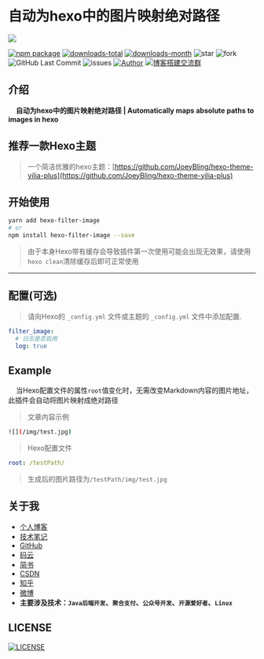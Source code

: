 # 自动为hexo中的图片映射绝对路径 <GitHubLink repo="JoeyBling/hexo-filter-image"/>

![](https://nodei.co/npm/hexo-filter-image.png?downloads=true&downloadRank=true&stars=true)

[![npm package](https://badge.fury.io/js/hexo-filter-image.svg?label=hexo-filter-image)](https://www.npmjs.com/package/hexo-filter-image)
[![downloads-total](https://img.shields.io/npm/dt/hexo-filter-image.svg)](https://www.npmjs.com/package/hexo-filter-image)
[![downloads-month](https://img.shields.io/npm/dm/hexo-filter-image.svg)](https://www.npmjs.com/package/hexo-filter-image)
![star](https://img.shields.io/github/stars/JoeyBling/hexo-filter-image "star")
![fork](https://img.shields.io/github/forks/JoeyBling/hexo-filter-image "fork")
![GitHub Last Commit](https://img.shields.io/github/last-commit/JoeyBling/hexo-filter-image.svg?label=commits "GitHub Last Commit")
![issues](https://img.shields.io/github/issues/JoeyBling/hexo-filter-image "issues")
[![Author](https://img.shields.io/badge/Author-JoeyBling-red.svg "Author")](https://zhousiwei.gitee.io "Author")
[![博客搭建交流群](https://img.shields.io/badge/QQ群-422625065-red.svg "博客搭建交流群")](https://jq.qq.com/?_wv=1027&k=58Ypj9z "博客搭建交流群")

## 介绍
&#160;&#160;&#160;&#160;**自动为hexo中的图片映射绝对路径 | Automatically maps absolute paths to images in hexo**


## 推荐一款Hexo主题
> 一个简洁优雅的hexo主题：[https://github.com/JoeyBling/hexo-theme-yilia-plus](https://github.com/JoeyBling/hexo-theme-yilia-plus)

## 开始使用

```bash
yarn add hexo-filter-image
# or
npm install hexo-filter-image --save
```
> 由于本身Hexo带有缓存会导致插件第一次使用可能会出现无效果，请使用```hexo clean```清除缓存后即可正常使用

------------

## 配置(可选)
> 请向Hexo的 `_config.yml` 文件或主题的 `_config.yml` 文件中添加配置.

```yaml
filter_image:
  # 日志是否启用
  log: true
```

## Example

&#160;&#160;&#160;&#160;当Hexo配置文件的属性```root```值变化时，无需改变Markdown内容的图片地址，此插件会自动将图片映射成绝对路径

> 文章内容示例

```bash
![](/img/test.jpg)
```

> Hexo配置文件

```yaml
root: /testPath/
```

> 生成后的图片路径为`/testPath/img/test.jpg`


## 关于我
- [个人博客](https://zhousiwei.gitee.io/)
- [技术笔记](https://zhousiwei.gitee.io/ibooks/)
- [GitHub](https://github.com/JoeyBling)
- [码云](https://gitee.com/zhousiwei)
- [简书](https://www.jianshu.com/u/02cbf31a043a)
- [CSDN](https://blog.csdn.net/qq_30930805)
- [知乎](https://www.zhihu.com/people/joeybling)
- [微博](http://weibo.com/jayinfo)
- **主要涉及技术：`Java后端开发`、`聚合支付`、`公众号开发`、`开源爱好者`、`Linux`**

## LICENSE

[![LICENSE](https://img.shields.io/github/license/JoeyBling/hexo-filter-image "LICENSE")](https://github.com/JoeyBling/hexo-filter-image/blob/master/LICENSE "LICENSE")